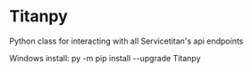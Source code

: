 # Titanpy

Python class for interacting with all Servicetitan's api endpoints

Windows install:
py -m pip install --upgrade Titanpy

